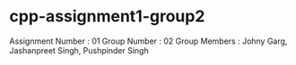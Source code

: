 # cpp-assignment1-group2
Assignment Number : 01
Group Number : 02
Group Members : Johny Garg, Jashanpreet Singh, Pushpinder Singh
